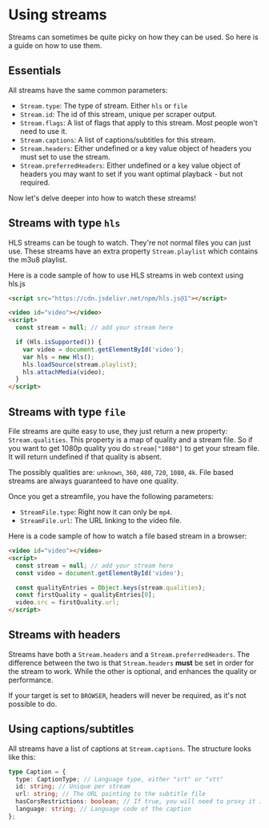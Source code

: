# Using streams

Streams can sometimes be quite picky on how they can be used. So here is a guide on how to use them.

## Essentials

All streams have the same common parameters:
 - `Stream.type`: The type of stream. Either `hls` or `file`
 - `Stream.id`: The id of this stream, unique per scraper output.
 - `Stream.flags`: A list of flags that apply to this stream. Most people won't need to use it.
 - `Stream.captions`: A list of captions/subtitles for this stream.
 - `Stream.headers`: Either undefined or a key value object of headers you must set to use the stream.
 - `Stream.preferredHeaders`: Either undefined or a key value object of headers you may want to set if you want optimal playback - but not required.

Now let's delve deeper into how to watch these streams!

## Streams with type `hls`

HLS streams can be tough to watch. They're not normal files you can just use.
These streams have an extra property `Stream.playlist` which contains the m3u8 playlist.

Here is a code sample of how to use HLS streams in web context using hls.js

```html
<script src="https://cdn.jsdelivr.net/npm/hls.js@1"></script>

<video id="video"></video>
<script>
  const stream = null; // add your stream here

  if (Hls.isSupported()) {
    var video = document.getElementById('video');
    var hls = new Hls();
    hls.loadSource(stream.playlist);
    hls.attachMedia(video);
  }
</script>
```

## Streams with type `file`

File streams are quite easy to use, they just return a new property: `Stream.qualities`.
This property is a map of quality and a stream file. So if you want to get 1080p quality you do `stream["1080"]` to get your stream file. It will return undefined if that quality is absent.

The possibly qualities are: `unknown`, `360`, `480`, `720`, `1080`, `4k`.
File based streams are always guaranteed to have one quality.

Once you get a streamfile, you have the following parameters:
 - `StreamFile.type`: Right now it can only be `mp4`.
 - `StreamFile.url`: The URL linking to the video file.

Here is a code sample of how to watch a file based stream in a browser:

```html
<video id="video"></video>
<script>
  const stream = null; // add your stream here
  const video = document.getElementById('video');

  const qualityEntries = Object.keys(stream.qualities);
  const firstQuality = qualityEntries[0];
  video.src = firstQuality.url;
</script>
```

## Streams with headers

Streams have both a `Stream.headers` and a `Stream.preferredHeaders`.
The difference between the two is that `Stream.headers` **must** be set in order for the stream to work. While the other is optional, and enhances the quality or performance.

If your target is set to `BROWSER`, headers will never be required, as it's not possible to do.

## Using captions/subtitles

All streams have a list of captions at `Stream.captions`. The structure looks like this:
```ts
type Caption = {
  type: CaptionType; // Language type, either "srt" or "vtt"
  id: string; // Unique per stream
  url: string; // The URL pointing to the subtitle file
  hasCorsRestrictions: boolean; // If true, you will need to proxy it if you're running in a browser
  language: string; // Language code of the caption
};
```
